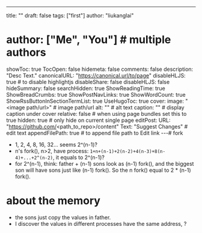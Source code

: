 ---
title: ""
draft: false
tags: ["first"]
author: "liukanglai"
# author: ["Me", "You"] # multiple authors
showToc: true
TocOpen: false
hidemeta: false
comments: false
description: "Desc Text."
canonicalURL: "https://canonical.url/to/page"
disableHLJS: true # to disable highlightjs
disableShare: false
disableHLJS: false
hideSummary: false
searchHidden: true
ShowReadingTime: true
ShowBreadCrumbs: true
ShowPostNavLinks: true
ShowWordCount: true
ShowRssButtonInSectionTermList: true
UseHugoToc: true
cover:
    image: "<image path/url>" # image path/url
    alt: "<alt text>" # alt text
    caption: "<text>" # display caption under cover
    relative: false # when using page bundles set this to true
    hidden: true # only hide on current single page
editPost:
    URL: "https://github.com/<path_to_repo>/content"
    Text: "Suggest Changes" # edit text
    appendFilePath: true # to append file path to Edit link
---# fork


- 1, 2, 4, 8, 16, 32... seems 2^(n-1)?
- n's fork(), n>2, have process: `1+n+(n-1)+2(n-2)+4(n-3)+8(n-4)+...+2^(n-2)`, it equals to 2^(n-1)?
- for 2^(n-1), think: father + (n-1) sons look as (n-1) fork(), and the biggest son will have sons just like (n-1) fork(). So the n fork() equal to 2 * (n-1) fork().

# about the memory

- the sons just copy the values in father.
- I discover the values in different processes have the same address, ?
